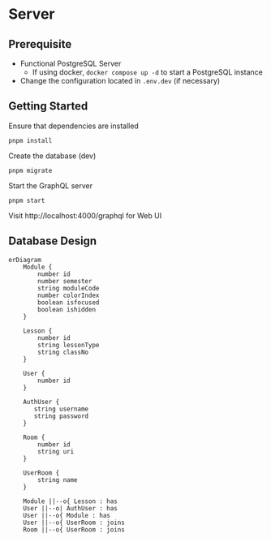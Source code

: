 # Server

## Prerequisite

- Functional PostgreSQL Server
    - If using docker,
        `docker compose up -d` to start a PostgreSQL instance
- Change the configuration located in `.env.dev` (if necessary)

## Getting Started

Ensure that dependencies are installed

```
pnpm install
```

Create the database (dev)

```
pnpm migrate
```

Start the GraphQL server

```
pnpm start
```

Visit http://localhost:4000/graphql for Web UI

## Database Design

```mermaid
erDiagram
    Module {
        number id
        number semester
        string moduleCode
        number colorIndex
        boolean isfocused
        boolean ishidden
    }

    Lesson {
        number id
        string lessonType
        string classNo
    }

    User {
        number id
    }

    AuthUser {
       string username
       string password
    }

    Room {
        number id
        string uri
    }

    UserRoom {
        string name
    }

    Module ||--o{ Lesson : has
    User ||--o| AuthUser : has
    User ||--o{ Module : has
    User ||--o{ UserRoom : joins
    Room ||--o{ UserRoom : joins
```
